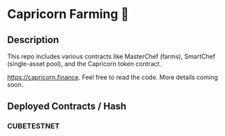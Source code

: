 # Capricorn Farming 🥞

## Description
This repo includes various contracts like MasterChef (farms), SmartChef (single-asset pool), and the Capricorn token contract.

https://capricorn.finance. Feel free to read the code. More details coming soon.

## Deployed Contracts / Hash

### CUBETESTNET

